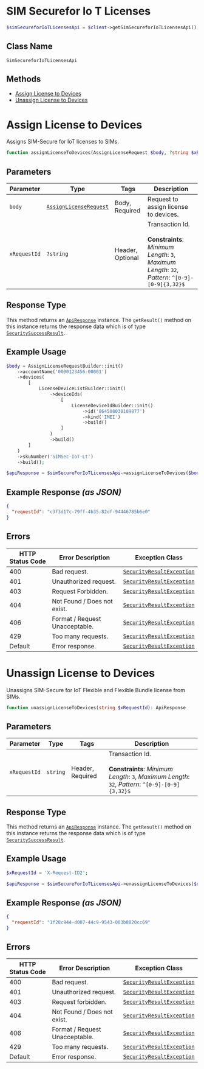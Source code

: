 # SIM Securefor Io T Licenses

```php
$simSecureforIoTLicensesApi = $client->getSimSecureforIoTLicensesApi();
```

## Class Name

`SimSecureforIoTLicensesApi`

## Methods

* [Assign License to Devices](../../doc/controllers/sim-securefor-io-t-licenses.md#assign-license-to-devices)
* [Unassign License to Devices](../../doc/controllers/sim-securefor-io-t-licenses.md#unassign-license-to-devices)


# Assign License to Devices

Assigns SIM-Secure for IoT licenses to SIMs.

```php
function assignLicenseToDevices(AssignLicenseRequest $body, ?string $xRequestId = null): ApiResponse
```

## Parameters

| Parameter | Type | Tags | Description |
|  --- | --- | --- | --- |
| `body` | [`AssignLicenseRequest`](../../doc/models/assign-license-request.md) | Body, Required | Request to assign license to devices. |
| `xRequestId` | `?string` | Header, Optional | Transaction Id.<br><br>**Constraints**: *Minimum Length*: `3`, *Maximum Length*: `32`, *Pattern*: `^[0-9]-[0-9]{3,32}$` |

## Response Type

This method returns an [`ApiResponse`](../../doc/api-response.md) instance. The `getResult()` method on this instance returns the response data which is of type [`SecuritySuccessResult`](../../doc/models/security-success-result.md).

## Example Usage

```php
$body = AssignLicenseRequestBuilder::init()
    ->accountName('0000123456-00001')
    ->devices(
        [
            LicenseDeviceListBuilder::init()
                ->deviceIds(
                    [
                        LicenseDeviceIdBuilder::init()
                            ->id('864508030109877')
                            ->kind('IMEI')
                            ->build()
                    ]
                )
                ->build()
        ]
    )
    ->skuNumber('SIMSec-IoT-Lt')
    ->build();

$apiResponse = $simSecureForIoTLicensesApi->assignLicenseToDevices($body);
```

## Example Response *(as JSON)*

```json
{
  "requestId": "c3f3d17c-79ff-4b35-82df-94446785b6e0"
}
```

## Errors

| HTTP Status Code | Error Description | Exception Class |
|  --- | --- | --- |
| 400 | Bad request. | [`SecurityResultException`](../../doc/models/security-result-exception.md) |
| 401 | Unauthorized request. | [`SecurityResultException`](../../doc/models/security-result-exception.md) |
| 403 | Request Forbidden. | [`SecurityResultException`](../../doc/models/security-result-exception.md) |
| 404 | Not Found / Does not exist. | [`SecurityResultException`](../../doc/models/security-result-exception.md) |
| 406 | Format / Request Unacceptable. | [`SecurityResultException`](../../doc/models/security-result-exception.md) |
| 429 | Too many requests. | [`SecurityResultException`](../../doc/models/security-result-exception.md) |
| Default | Error response. | [`SecurityResultException`](../../doc/models/security-result-exception.md) |


# Unassign License to Devices

Unassigns SIM-Secure for IoT Flexible and Flexible Bundle license from SIMs.

```php
function unassignLicenseToDevices(string $xRequestId): ApiResponse
```

## Parameters

| Parameter | Type | Tags | Description |
|  --- | --- | --- | --- |
| `xRequestId` | `string` | Header, Required | Transaction Id.<br><br>**Constraints**: *Minimum Length*: `3`, *Maximum Length*: `32`, *Pattern*: `^[0-9]-[0-9]{3,32}$` |

## Response Type

This method returns an [`ApiResponse`](../../doc/api-response.md) instance. The `getResult()` method on this instance returns the response data which is of type [`SecuritySuccessResult`](../../doc/models/security-success-result.md).

## Example Usage

```php
$xRequestId = 'X-Request-ID2';

$apiResponse = $simSecureForIoTLicensesApi->unassignLicenseToDevices($xRequestId);
```

## Example Response *(as JSON)*

```json
{
  "requestId": "1f28c944-d007-44c9-9543-003b8820cc69"
}
```

## Errors

| HTTP Status Code | Error Description | Exception Class |
|  --- | --- | --- |
| 400 | Bad request. | [`SecurityResultException`](../../doc/models/security-result-exception.md) |
| 401 | Unauthorized request. | [`SecurityResultException`](../../doc/models/security-result-exception.md) |
| 403 | Request forbidden. | [`SecurityResultException`](../../doc/models/security-result-exception.md) |
| 404 | Not Found / Does not exist. | [`SecurityResultException`](../../doc/models/security-result-exception.md) |
| 406 | Format / Request Unacceptable. | [`SecurityResultException`](../../doc/models/security-result-exception.md) |
| 429 | Too many requests. | [`SecurityResultException`](../../doc/models/security-result-exception.md) |
| Default | Error response. | [`SecurityResultException`](../../doc/models/security-result-exception.md) |

